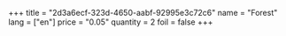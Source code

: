 +++
title = "2d3a6ecf-323d-4650-aabf-92995e3c72c6"
name = "Forest"
lang = ["en"]
price = "0.05"
quantity = 2
foil = false
+++
